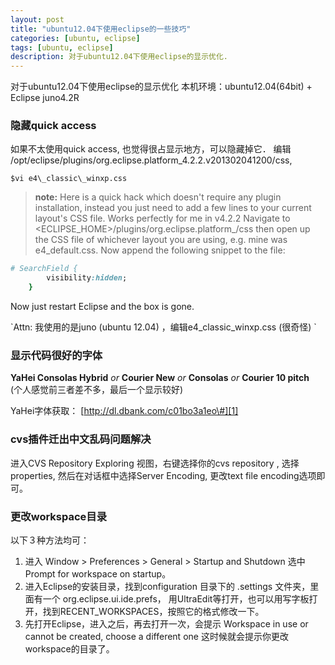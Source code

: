 ```yaml
---
layout: post
title: "ubuntu12.04下使用eclipse的一些技巧"
categories: [ubuntu, eclipse]
tags: [ubuntu, eclipse]
description: 对于ubuntu12.04下使用eclipse的显示优化.
---
```


对于ubuntu12.04下使用eclipse的显示优化
本机环境：ubuntu12.04(64bit) + Eclipse juno4.2R 

### 隐藏quick access

如果不太使用quick access, 也觉得很占显示地方，可以隐藏掉它．
编辑 /opt/eclipse/plugins/org.eclipse.platform\_4.2.2.v201302041200/css,
```vim
$vi e4\_classic\_winxp.css 
```

> **note:**
Here is a quick hack which doesn't require any plugin installation, instead you just need to add a few lines to your current layout's CSS file. Works perfectly for me in v4.2.2 
Navigate to \<ECLIPSE\_HOME\>/plugins/org.eclipse.platform\_<VERSION>/css then open up the CSS file of whichever layout you are using, e.g. mine was e4\_default.css. Now append the following snippet to the file:
```ruby
# SearchField {
	    visibility:hidden;
	} 
```
Now just restart Eclipse and the box is gone.

\`Attn: 我使用的是juno (ubuntu 12.04) ，编辑e4\_classic\_winxp.css (很奇怪)
\`

### 显示代码很好的字体

**YaHei Consolas Hybrid** *or* **Courier New**  *or* **Consolas** *or* **Courier 10 pitch**  
(个人感觉前三者差不多，最后一个显示较好)

YaHei字体获取： [http://dl.dbank.com/c01bo3a1eo\#][1]

### cvs插件迁出中文乱码问题解决

进入CVS Repository Exploring 视图，右键选择你的cvs repository , 选择properties, 
然后在对话框中选择Server Encoding, 更改text file encoding选项即可。

### 更改workspace目录

以下３种方法均可：

 1. 进入 Window \> Preferences \> General \> Startup and Shutdown 选中 Prompt
	for workspace on startup。
 2. 进入Eclipse的安装目录，找到configuration 目录下的 .settings 文件夹，里面有一个
	org.eclipse.ui.ide.prefs， 用UltraEdit等打开，也可以用写字板打开，找到RECENT\_WORKSPACES，按照它的格式修改一下。
 3. 先打开Eclipse，进入之后，再去打开一次，会提示 Workspace in use or cannot be created,
	choose a different one 这时候就会提示你更改workspace的目录了。

[1]:	http://dl.dbank.com/c01bo3a1eo#
